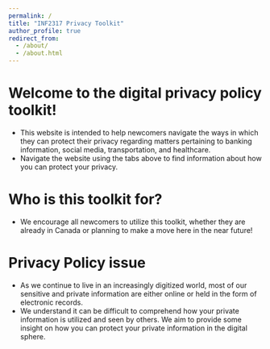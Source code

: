 ```yaml
---
permalink: /
title: "INF2317 Privacy Toolkit"
author_profile: true
redirect_from: 
  - /about/
  - /about.html
---
```


# Welcome to the digital privacy policy toolkit!
- This website is intended to help newcomers navigate the ways in which they can protect their privacy regarding matters pertaining to banking information, social media, transportation, and healthcare.
- Navigate the website using the tabs above to find information about how you can protect your privacy.

# Who is this toolkit for?
- We encourage all newcomers to utilize this toolkit, whether they are already in Canada or planning to make a move here in the near future!

# Privacy Policy issue
- As we continue to live in an increasingly digitized world, most of our sensitive and private information are either online or held in the form of electronic records.
- We understand it can be difficult to comprehend how your private information is utilized and seen by others. We aim to provide some insight on how you can protect your private information in the digital sphere.
